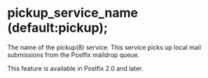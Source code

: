 # pickup_service_name (default:pickup); 


The name of the pickup(8) service. This service picks up local mail
submissions from the Postfix maildrop queue.



This feature is available in Postfix 2.0 and later.



